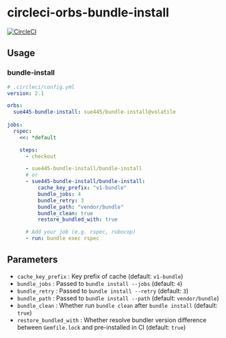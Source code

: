 # circleci-orbs-bundle-install
[![CircleCI](https://circleci.com/gh/sue445/circleci-orbs-bundle-install/tree/master.svg?style=svg&circle-token=b1e09093e5f09f91180578edef6fa57e442d11e1)](https://circleci.com/gh/sue445/circleci-orbs-bundle-install/tree/master)

## Usage
### bundle-install
```yml
# .circleci/config.yml
version: 2.1

orbs:
  sue445-bundle-install: sue445/bundle-install@volatile
  
jobs:
  rspec:
    <<: *default

    steps:
      - checkout

      - sue445-bundle-install/bundle-install
      # or
      - sue445-bundle-install/bundle-install:
          cache_key_prefix: "v1-bundle"
          bundle_jobs: 4
          bundle_retry: 3
          bundle_path: "vendor/bundle"
          bundle_clean: true
          restore_bundled_with: true

      # Add your job (e.g. rspec, rubocop)
      - run: bundle exec rspec
```

## Parameters
* `cache_key_prefix` : Key prefix of cache (default: `v1-bundle`)
* `bundle_jobs` : Passed to `bundle install --jobs` (default: `4`)
* `bundle_retry` : Passed to `bundle install --retry` (default: `3`)
* `bundle_path` : Passed to `bundle install --path` (default: `vendor/bundle`)
* `bundle_clean` : Whether run `bundle clean` after `bundle install` (default: `true`)
* `restore_bundled_with` : Whether resolve bundler version difference between `Gemfile.lock` and pre-installed in CI (default: `true`)
